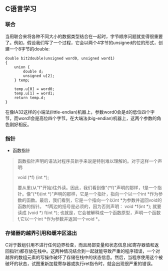 ## C语言学习

### 联合

当用联合来将各种不同大小的数据类型结合在一起时，字节顺序问题就变得很重要了。例如，假设我们写了一个过程，它会以两个4字节的unsigned的位的形式，创建一个8字节的double:

	double bit2double(unsigned word0, unsigned word1)
	{
		union {
			double d;
			unsigned u[2];
		} temp;
	
		temp.u[0] = word0;
		temp.u[1] = word1;
		return temp.d;
	}

在像IA32这样的小端法(little-endian)机器上，参数word0会是d的低位四个字节，而word1会是高位四个字节。在大端法(big-endian)机器上，这两个参数的角色刚好相反。

### 指针

- 函数指针

> 函数指针声明的语法对程序员新手来说是特别难以理解的。对于这样一个声明:
>
>	void (*f) (int *);
>
> 要从里(从"f"开始)往外读。因此，我们看到像"(*f)"声明的那样，f是一个指针。像"(*f)(int *)"声明的那样，它是一个指针，指向一个以一个int *作为参数的函数。最后，我们看到，它是一个指向一个以int *为参数并返回void的函数的指针。
> *f两边的括号是必须的，因为否则声明：
> void *f(int *);
> 就要读成
> (void *) f(int *);
> 也就是，它会被解释成一个函数原型，声明一个函数f,它以一个int *作为参数并返回一个void *。

### 存储器的越界引用和缓冲区溢出

C对于数组引用不进行任何边界检查，而且局部变量和状态信息(如寄存器值和返回指针)都存放在栈中。这两种情况结合到一起就能导致严重的程序错误，一个对越界的数组元素的写操作破坏了存储在栈中的状态信息。然后，当程序使用这个被破坏的状态，试图重新加载寄存器或执行ret指令时，就会出现很严重的错误。
